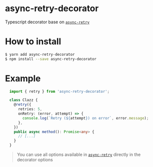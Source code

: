 # async-retry-decorator

Typescript decorator base on [`async-retry`](https://github.com/zeit/async-retry#readme)

# How to install

```sh
$ yarn add async-retry-decorator
$ npm install --save async-retry-decorator
```

# Example

```typescript
  import { retry } from 'async-retry-decorator';

  class Clazz {
    @retry({
      retries: 5,
      onRetry: (error, attempt) => {
        console.log(`Retry (${attempt}) on error`, error.message);
      },
    })
    public async method(): Promise<any> {
      // [...]
    }
  }
```

> You can use all options available in [`async-retry`](https://github.com/zeit/async-retry#readme) directly in the decorator options
